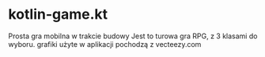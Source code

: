 # kotlin-game.kt
Prosta gra mobilna w trakcie budowy
Jest to turowa gra RPG, z 3 klasami do wyboru.
grafiki użyte w aplikacji pochodzą z vecteezy.com
